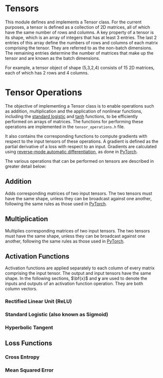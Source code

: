 # Tensors

This module defines and implements a Tensor class. For the current purposes, a tensor is defined as a collection of 2D matrices, all of which have the same number of rows and columns. A key property of a tensor is its shape, which is an array of integers that has at least 3 entries. The last 2 entries of this array define the numbers of rows and columns of each matrix comprising the tensor. They are referred to as the non-batch dimensions. The remaining entries determine the number of matrices that make up the tensor and are known as the batch dimensions. 

For example, a tensor object of shape (5,3,2,4) consists of 15 2D matrices, each of which has 2 rows and 4 columns. 

# Tensor Operations

The objective of implementing a Tensor class is to enable operations such as addition, multiplication and the application of nonlinear functions, including the [standard logistic](https://en.wikipedia.org/wiki/Logistic_function) and [tanh](https://en.wikipedia.org/wiki/Tanh) functions, to be efficiently performed on arrays of matrices. The functions for performing these operations are implemented in the `tensor_operations.h` file. 

It also contains the corresponding functions to compute gradients with respect to the input tensors of these operations. A gradient is defined as the partial derivative of a loss with respect to an input. Gradients are calculated using [reverse-mode automatic differentiation](https://en.wikipedia.org/wiki/Automatic_differentiation), as done in [PyTorch](https://pytorch.org/docs/stable/notes/autograd.html).

The various operations that can be performed on tensors are described in greater detail below:

## Addition

Adds corresponding matrices of two input tensors. The two tensors must have the same shape, unless they can be broadcast against one another, following the same rules as those used in [PyTorch](https://pytorch.org/docs/stable/notes/broadcasting.html).

## Multiplication

Multiplies corresponding matrices of two input tensors. The two tensors must have the same shape, unless they can be broadcast against one another, following the same rules as those used in [PyTorch](https://pytorch.org/docs/stable/notes/broadcasting.html).

## Activation Functions

Activation functions are applied separately to each column of every matrix comprising the input tensor. The output and input tensors have the same shape. In the following sections, $\bf{x}$ and $\mathbf{y}$ are used to denote the inputs and outputs of an activation function operation. They are both column vectors.

### Rectified Linear Unit (ReLU)




### Standard Logistic (also known as Sigmoid)

### Hyperbolic Tangent

## Loss Functions

### Cross Entropy

### Mean Squared Error
